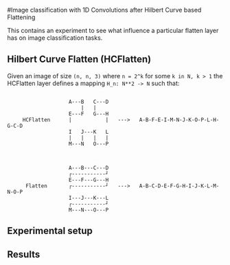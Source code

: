 #Image classification with 1D Convolutions after Hilbert Curve based Flattening

This contains an experiment to see what influence a particular flatten layer has on image classification tasks.


## Hilbert Curve Flatten (HCFlatten)

Given an image of size `(n, n, 3)` where `n = 2^k` for some `k in N, k > 1` the HCFlatten layer defines a mapping
`H_n: N**2 -> N` such that:

```

                    A---B   C---D
                        |   |    
                    E---F   G---H
     HCFlatten      |           |   --->   A-B-F-E-I-M-N-J-K-O-P-L-H-G-C-D
                    I   J---K   L
                    |   |   |   | 
                    M---N   O---P



                    A---B---C---D
                    ┌-----------┘
                    E---F---G---H
      Flatten       ┌-----------┘   --->   A-B-C-D-E-F-G-H-I-J-K-L-M-N-O-P
                    I---J---K---L
                    ┌-----------┘
                    M---N---O---P

```

## Experimental setup

## Results
